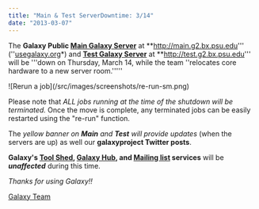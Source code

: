 ```yaml
---
title: "Main & Test ServerDowntime: 3/14"
date: "2013-03-07"
---
```

The **Galaxy Public [Main Galaxy Server](/src/main/index.md)** at **http://main.g2.bx.psu.edu''' (''[usegalaxy.org](http://usegalaxy.org)*) and **[Test Galaxy Server](/src/test/index.md)** at **http://test.g2.bx.psu.edu''' will be '''down on Thursday, March 14, while the team ''relocates core hardware to a new server room.'''''

<div class='right'>![Rerun a job](/src/images/screenshots/re-run-sm.png)</div>

Please note that *ALL jobs running at the time of the shutdown will be terminated.* Once the move is complete, any terminated jobs can be easily restarted using the "re-run" function. 

The *yellow banner on **Main** and **Test** will provide updates* (when the servers are up) as well our **galaxyproject Twitter posts**.

**Galaxy's [Tool Shed](http://toolshed.g2.bx.psu.edu/), [Galaxy Hub](/src/index.md), and [Mailing list](/src/mailing-lists/index.md) services** will be ***unaffected*** during this time. 

*Thanks for using Galaxy!!*

[Galaxy Team](/src/galaxy-team/index.md)
